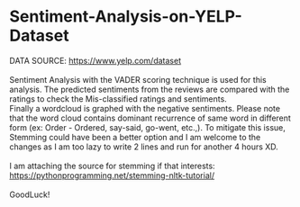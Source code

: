 # Sentiment-Analysis-on-YELP-Dataset
DATA SOURCE: https://www.yelp.com/dataset <br><br>
Sentiment Analysis with the VADER scoring technique is used for this analysis. The predicted sentiments from the reviews are compared with the ratings to check the Mis-classified ratings and sentiments. <br>
Finally a wordcloud is graphed with the negative sentiments. Please note that the word cloud contains dominant recurrence of same word in different form (ex: Order - Ordered, say-said, go-went, etc.,). To mitigate this issue, Stemming could have been a better option and I am welcome to the changes as I am too lazy to write 2 lines and run for another 4 hours XD. <br> <br>
I am attaching the source for stemming if that interests: https://pythonprogramming.net/stemming-nltk-tutorial/ <br> <br>
GoodLuck!
